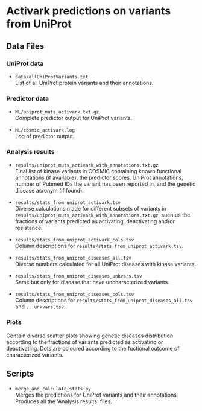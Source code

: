 # Activark predictions on variants from UniProt

## Data Files

### UniProt data

- `data/allUniProtVariants.txt`</br>
List of all UniProt protein variants and their annotations.

### Predictor data

- `ML/uniprot_muts_activark.txt.gz`</br>
Complete predictor output for UniProt variants.

- `ML/cosmic_activark.log`</br>
Log of predictor output.

### Analysis results

- `results/uniprot_muts_activark_with_annotations.txt.gz`</br>
Final list of kinase variants in COSMIC containing known functional annotations (if available), the predictor scores, UniProt annotations, number of Pubmed IDs the variant has been reported in, and the genetic disease acronym (if found).

- `results/stats_from_uniprot_activark.tsv`</br>
Diverse calculations made for different subsets of variants in `results/uniprot_muts_activark_with_annotations.txt.gz`, such us the fractions of variants predicted as activating, deactivating and/or resistance.

- `results/stats_from_uniprot_activark_cols.tsv`</br>
Column descriptions for `results/stats_from_uniprot_activark.tsv`.

- `results/stats_from_uniprot_diseases_all.tsv`</br>
Diverse numbers calculated for all UniProt diseases with kinase variants.

- `results/stats_from_uniprot_diseases_unkvars.tsv`</br>
Same but only for disease that have uncharacterized variants.

- `results/stats_from_uniprot_diseases_cols.tsv`</br>
Column descriptions for `results/stats_from_uniprot_diseases_all.tsv` and `...unkvars.tsv`.

### Plots

Contain diverse scatter plots showing genetic diseases distribution according to the fractions of variants predicted as activating or deactivating. Dots are coloured according to the fuctional outcome of characterized variants.  

## Scripts
- `merge_and_calculate_stats.py`</br>
Merges the predictions for UniProt variants and their annotations. Produces all the 'Analysis results' files.
